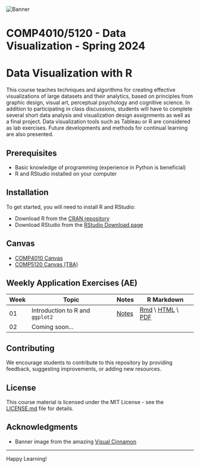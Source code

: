 ![Banner](https://www.visualcinnamon.com/img/blog/2017/journey-into-dataviz/journey_into_dataviz_feature.jpg)
# COMP4010/5120 - Data Visualization - Spring 2024

# Data Visualization with R
This course teaches techniques and algorithms for creating effective visualizations of large datasets and their analytics, based on principles from graphic design, visual art, perceptual psychology and cognitive science. In addition to participating in class discussions, students will have to complete several short data analysis and visualization design assignments as well as a final project. Data visualization tools such as Tableau or R are considered as lab exercises. Future developments and methods for continual learning are also presented.

## Prerequisites

- Basic knowledge of programming (experience in Python is beneficial)
- R and RStudio installed on your computer

## Installation

To get started, you will need to install R and RStudio:

- Download R from the [CRAN repository](https://cran.r-project.org/)
- Download RStudio from the [RStudio Download page](https://www.rstudio.com/products/rstudio/download/)

## Canvas

- [COMP4010 Canvas](https://vinuni.instructure.com/courses/1977)
- [COMP5120 Canvas (TBA)](https://vinuni.instructure.com/courses/1977)

## Weekly Application Exercises (AE)
| Week | Topic | Notes | R Markdown |
| --- | --- | --- | --- |
| 01 | Introduction to R and `ggplot2` | [Notes](Week%201/Week1-AE-Notes.md) | [Rmd](Week%201/Week1-AE-RMarkdown.Rmd) \ [HTML](Week%201/Week1-AE-RMarkdown.html) \ [PDF](Week%201/Week1-AE-RMarkdown.pdf)|
| 02 | Coming soon... |  | |



## Contributing

We encourage students to contribute to this repository by providing feedback, suggesting improvements, or adding new resources.

## License

This course material is licensed under the MIT License - see the [LICENSE.md](LICENSE.md) file for details.

## Acknowledgments

- Banner image from the amazing [Visual Cinnamon](https://www.visualcinnamon.com/resources/learning-data-visualization/)

---

Happy Learning!
